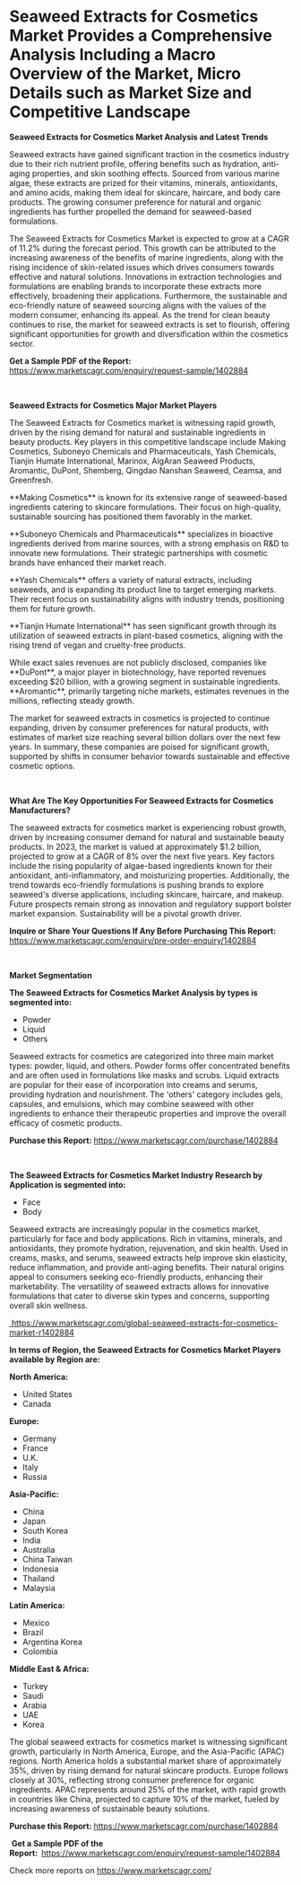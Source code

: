 <p><h1>Seaweed Extracts for Cosmetics Market Provides a Comprehensive Analysis Including a Macro Overview of the Market, Micro Details such as Market Size and Competitive Landscape</h1></p><p><strong>Seaweed Extracts for Cosmetics Market Analysis and Latest Trends</strong></p>
<p><p>Seaweed extracts have gained significant traction in the cosmetics industry due to their rich nutrient profile, offering benefits such as hydration, anti-aging properties, and skin soothing effects. Sourced from various marine algae, these extracts are prized for their vitamins, minerals, antioxidants, and amino acids, making them ideal for skincare, haircare, and body care products. The growing consumer preference for natural and organic ingredients has further propelled the demand for seaweed-based formulations.</p><p>The Seaweed Extracts for Cosmetics Market is expected to grow at a CAGR of 11.2% during the forecast period. This growth can be attributed to the increasing awareness of the benefits of marine ingredients, along with the rising incidence of skin-related issues which drives consumers towards effective and natural solutions. Innovations in extraction technologies and formulations are enabling brands to incorporate these extracts more effectively, broadening their applications. Furthermore, the sustainable and eco-friendly nature of seaweed sourcing aligns with the values of the modern consumer, enhancing its appeal. As the trend for clean beauty continues to rise, the market for seaweed extracts is set to flourish, offering significant opportunities for growth and diversification within the cosmetics sector.</p></p>
<p><strong>Get a Sample PDF of the Report:&nbsp;</strong> <a href="https://www.marketscagr.com/enquiry/request-sample/1402884?utm_campaign=3228&utm_medium=2&utm_source=Github&utm_content=ia&utm_term=28032025&utm_id=seaweed-extracts-for-cosmetics">https://www.marketscagr.com/enquiry/request-sample/1402884</a></p>
<p>&nbsp;</p>
<p><strong>Seaweed Extracts for Cosmetics Major Market Players</strong></p>
<p><p>The Seaweed Extracts for Cosmetics market is witnessing rapid growth, driven by the rising demand for natural and sustainable ingredients in beauty products. Key players in this competitive landscape include Making Cosmetics, Suboneyo Chemicals and Pharmaceuticals, Yash Chemicals, Tianjin Humate International, Marinox, AlgAran Seaweed Products, Aromantic, DuPont, Shemberg, Qingdao Nanshan Seaweed, Ceamsa, and Greenfresh.</p><p>**Making Cosmetics** is known for its extensive range of seaweed-based ingredients catering to skincare formulations. Their focus on high-quality, sustainable sourcing has positioned them favorably in the market.</p><p>**Suboneyo Chemicals and Pharmaceuticals** specializes in bioactive ingredients derived from marine sources, with a strong emphasis on R&D to innovate new formulations. Their strategic partnerships with cosmetic brands have enhanced their market reach.</p><p>**Yash Chemicals** offers a variety of natural extracts, including seaweeds, and is expanding its product line to target emerging markets. Their recent focus on sustainability aligns with industry trends, positioning them for future growth.</p><p>**Tianjin Humate International** has seen significant growth through its utilization of seaweed extracts in plant-based cosmetics, aligning with the rising trend of vegan and cruelty-free products.</p><p>While exact sales revenues are not publicly disclosed, companies like **DuPont**, a major player in biotechnology, have reported revenues exceeding $20 billion, with a growing segment in sustainable ingredients. **Aromantic**, primarily targeting niche markets, estimates revenues in the millions, reflecting steady growth.</p><p>The market for seaweed extracts in cosmetics is projected to continue expanding, driven by consumer preferences for natural products, with estimates of market size reaching several billion dollars over the next few years. In summary, these companies are poised for significant growth, supported by shifts in consumer behavior towards sustainable and effective cosmetic options.</p></p>
<p>&nbsp;</p>
<p><strong>What Are The Key Opportunities For Seaweed Extracts for Cosmetics Manufacturers?</strong></p>
<p><p>The seaweed extracts for cosmetics market is experiencing robust growth, driven by increasing consumer demand for natural and sustainable beauty products. In 2023, the market is valued at approximately $1.2 billion, projected to grow at a CAGR of 8% over the next five years. Key factors include the rising popularity of algae-based ingredients known for their antioxidant, anti-inflammatory, and moisturizing properties. Additionally, the trend towards eco-friendly formulations is pushing brands to explore seaweed's diverse applications, including skincare, haircare, and makeup. Future prospects remain strong as innovation and regulatory support bolster market expansion. Sustainability will be a pivotal growth driver.</p></p>
<p><strong>Inquire or Share Your Questions If Any Before Purchasing This Report:</strong> <a href="https://www.marketscagr.com/enquiry/pre-order-enquiry/1402884?utm_campaign=3228&utm_medium=2&utm_source=Github&utm_content=ia&utm_term=28032025&utm_id=seaweed-extracts-for-cosmetics">https://www.marketscagr.com/enquiry/pre-order-enquiry/1402884</a></p>
<p>&nbsp;</p>
<p><strong>Market Segmentation</strong></p>
<p><strong>The Seaweed Extracts for Cosmetics Market Analysis by types is segmented into:</strong></p>
<p><ul><li>Powder</li><li>Liquid</li><li>Others</li></ul></p>
<p><p>Seaweed extracts for cosmetics are categorized into three main market types: powder, liquid, and others. Powder forms offer concentrated benefits and are often used in formulations like masks and scrubs. Liquid extracts are popular for their ease of incorporation into creams and serums, providing hydration and nourishment. The 'others' category includes gels, capsules, and emulsions, which may combine seaweed with other ingredients to enhance their therapeutic properties and improve the overall efficacy of cosmetic products.</p></p>
<p><strong>Purchase this Report:&nbsp;</strong><a href="https://www.marketscagr.com/purchase/1402884?utm_campaign=3228&utm_medium=2&utm_source=Github&utm_content=ia&utm_term=28032025&utm_id=seaweed-extracts-for-cosmetics">https://www.marketscagr.com/purchase/1402884</a></p>
<p>&nbsp;</p>
<p><strong>The Seaweed Extracts for Cosmetics Market Industry Research by Application is segmented into:</strong></p>
<p><ul><li>Face</li><li>Body</li></ul></p>
<p><p>Seaweed extracts are increasingly popular in the cosmetics market, particularly for face and body applications. Rich in vitamins, minerals, and antioxidants, they promote hydration, rejuvenation, and skin health. Used in creams, masks, and serums, seaweed extracts help improve skin elasticity, reduce inflammation, and provide anti-aging benefits. Their natural origins appeal to consumers seeking eco-friendly products, enhancing their marketability. The versatility of seaweed extracts allows for innovative formulations that cater to diverse skin types and concerns, supporting overall skin wellness.</p></p>
<p><a href="https://www.marketscagr.com/global-seaweed-extracts-for-cosmetics-market-r1402884?utm_campaign=3228&utm_medium=2&utm_source=Github&utm_content=ia&utm_term=28032025&utm_id=seaweed-extracts-for-cosmetics">&nbsp;https://www.marketscagr.com/global-seaweed-extracts-for-cosmetics-market-r1402884</a></p>
<p><strong>In terms of Region, the Seaweed Extracts for Cosmetics Market Players available by Region are:</strong></p>
<p>
    <p> <strong> North America: </strong>
        <ul>
            <li>United States</li>
            <li>Canada</li>
        </ul>
        </p> 
    <p> <strong> Europe: </strong>
        <ul>
            <li>Germany</li>
            <li>France</li>
            <li>U.K.</li>
            <li>Italy</li>
            <li>Russia</li>
        </ul>
        </p> 
    <p> <strong> Asia-Pacific: </strong>
        <ul>
            <li>China</li>
            <li>Japan</li>
            <li>South Korea</li>
            <li>India</li>
            <li>Australia</li>
            <li>China Taiwan</li>
            <li>Indonesia</li>
            <li>Thailand</li>
            <li>Malaysia</li>
        </ul>
        </p> 
    <p> <strong> Latin America: </strong>
        <ul>
            <li>Mexico</li>
            <li>Brazil</li>
            <li>Argentina Korea</li>
            <li>Colombia</li>
        </ul>
        </p> 
    <p> <strong> Middle East & Africa: </strong>
        <ul>
            <li>Turkey</li>
            <li>Saudi</li>
            <li>Arabia</li>
            <li>UAE</li>
            <li>Korea</li>
        </ul>
    </p>
    </p>
<p><p>The global seaweed extracts for cosmetics market is witnessing significant growth, particularly in North America, Europe, and the Asia-Pacific (APAC) regions. North America holds a substantial market share of approximately 35%, driven by rising demand for natural skincare products. Europe follows closely at 30%, reflecting strong consumer preference for organic ingredients. APAC represents around 25% of the market, with rapid growth in countries like China, projected to capture 10% of the market, fueled by increasing awareness of sustainable beauty solutions.</p></p>
<p><strong>Purchase this Report: </strong><a href="https://www.marketscagr.com/purchase/1402884?utm_campaign=3228&utm_medium=2&utm_source=Github&utm_content=ia&utm_term=28032025&utm_id=seaweed-extracts-for-cosmetics">https://www.marketscagr.com/purchase/1402884</a></p>
<p>&nbsp;<strong>Get a Sample PDF of the Report:&nbsp;&nbsp;</strong><a href="https://www.marketscagr.com/enquiry/request-sample/1402884?utm_campaign=3228&utm_medium=2&utm_source=Github&utm_content=ia&utm_term=28032025&utm_id=seaweed-extracts-for-cosmetics">https://www.marketscagr.com/enquiry/request-sample/1402884</a></p>
<p><strong></strong></p>
<p>Check more reports on <a href="https://www.marketscagr.com/?utm_campaign=3228&utm_medium=2&utm_source=Github&utm_content=ia&utm_term=28032025&utm_id=seaweed-extracts-for-cosmetics">https://www.marketscagr.com/</a></p>